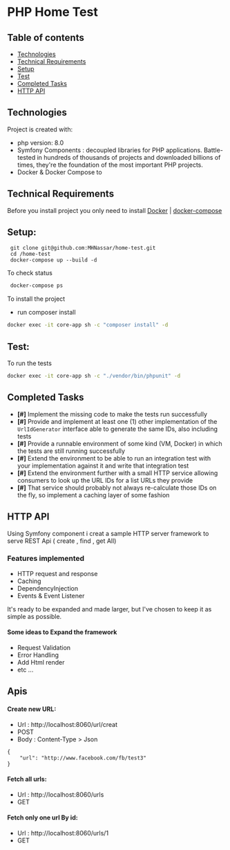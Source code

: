 # PHP Home Test

## Table of contents
* [Technologies](#technologies)
* [Technical Requirements](#technical-requirements)
* [Setup](#setup)
* [Test](#test)
* [Completed Tasks](#completed-tasks)
* [HTTP API](#http-api)

## Technologies 
Project is created with:
* php version: 8.0
* Symfony Components : decoupled libraries for PHP applications. Battle-tested in hundreds of thousands of projects and downloaded billions of times, they're the foundation of the most important PHP projects.
* Docker & Docker Compose to 

## Technical Requirements
Before you install project you only need to install
[Docker](https://docs.docker.com/get-docker/) | [docker-compose](https://docs.docker.com/compose/install/)

## Setup:
```
 git clone git@github.com:MHNassar/home-test.git
 cd /home-test
 docker-compose up --build -d
```
To check status
```bash
 docker-compose ps
```
To install the project 
* run composer install 
```bash
docker exec -it core-app sh -c "composer install" -d
```

## Test:

To run the tests

```bash
docker exec -it core-app sh -c "./vendor/bin/phpunit" -d
```
## Completed Tasks  
- **[#]**  Implement the missing code to make the tests run successfully
- **[#]**  Provide and implement at least one (1) other implementation of the `UrlIdGenerator` interface able to generate the same IDs, also including tests
- **[#]**  Provide a runnable environment of some kind (VM, Docker) in which the tests are still running successfully
- **[#]**  Extend the environment to be able to run an integration test with your implementation against it and write that integration test
- **[#]**  Extend the environment further with a small HTTP service allowing consumers to look up the URL IDs for a list URLs they provide
- **[#]**  That service should probably not always re-calculate those IDs on the fly, so implement a caching layer of some fashion


## HTTP API
Using Symfony component i creat a sample HTTP server framework to serve REST Api ( create , find , get All)
### Features implemented 
* HTTP request and response 
* Caching 
* DependencyInjection
* Events & Event Listener

It's ready to be expanded and made larger, but I've chosen to keep it as simple as possible.
#### Some ideas to Expand the framework 
* Request Validation 
* Error Handling
* Add Html render 
* etc ...

## Apis 
#### Create new URL: 
* Url : http://localhost:8060/url/creat
* POST 
* Body : Content-Type > Json 
```
{
    "url": "http://www.facebook.com/fb/test3"
}
```

#### Fetch all urls: 
* Url : http://localhost:8060/urls
* GET

#### Fetch only one url By id:
* Url : http://localhost:8060/urls/1
* GET

